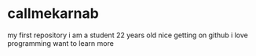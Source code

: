 # callmekarnab
my first repository
i am a student
22 years old
nice getting on github
i love programming
want to learn more
